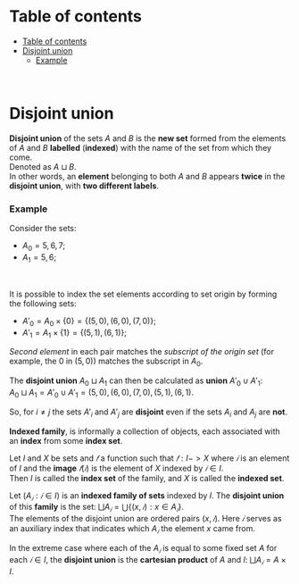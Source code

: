 # Table of contents
- [Table of contents](#table-of-contents)
- [Disjoint union](#disjoint-union)
    - [Example](#example)

<br>

# Disjoint union
**Disjoint union** of the sets $`A`$ and $`B`$ is the **new set** formed from the elements of $`A`$ and $`B`$ **labelled** (**indexed**) with the name of the set from which they come.<br>
Denoted as $`A ⊔ B`$.<br>
In other words, an **element** belonging to both $`A`$ and $`B`$ appears **twice** in the **disjoint union**, with **two different labels**.<br>

### Example
Consider the sets:
- $`A_{0} = {5,6,7}`$;
- $`A_{1} = {5,6}`$;

<br>

It is possible to index the set elements according to set origin by forming the following sets:
- $`{\displaystyle A'_{0} = A_{0} \times \{0\} = \{(5,0), (6,0), (7,0)\}}`$;
- $`A'_{1} = A_{1} \times \{1\} = \{(5,1), (6,1)\}`$;

*Second element* in each pair matches the *subscript of the origin set* (for example, the $`0`$ in $`(5,0)`$) matches the subscript in $`A_{0}`$.<br>

The **disjoint union** $`A_{0} ⊔ A_{1}`$ can then be calculated as **union** $`A'_{0} ∪ A'_{1}`$:<br>
$`A_{0} ⊔ A_{1} = A'_{0} ∪ A'_{1} = {(5,0), (6,0), (7,0), (5,1), (6,1)}`$.<br>

So, for $`i≠j`$ the sets $`A'_{i}`$ and $`A'_{j}`$ are **disjoint** even if the sets $`A_{i}`$ and $`A_{j}`$ are **not**.<br>

**Indexed family**, is informally a collection of objects, each associated with an **index** from some **index set**.<br>

Let $`I`$ and $`X`$ be sets and $`𝑓`$ a function such that $`𝑓: I -> X`$ where $`𝑖`$ is an element of $`I`$ and the **image** $`𝑓(𝑖)`$ is the element of $`X`$ indexed by $`𝑖 ∈ I`$.<br>
Then $`I`$ is called the **index set** of the family, and $`X`$ is called the **indexed set**.<br>

Let $`(A_{𝑖}: 𝑖 ∈ I)`$ is an **indexed family of sets** indexed by $`I`$. The **disjoint union** of this **family** is the set: $`⨆A_{𝑖} = ⋃\{(x,𝑖): x ∈ A_{𝑖}\}`$.<br>
The elements of the disjoint union are ordered pairs $`(x,𝑖)`$. Here $`𝑖`$ serves as an auxiliary index that indicates which $`A_{𝑖}`$ the element $`x`$ came from.<br>

In the extreme case where each of the $`A_{𝑖}`$ is equal to some fixed set $`A`$ for each $`𝑖 ∈ I`$, the **disjoint union** is the **cartesian product** of $`A`$ and $`I`$: $`⨆A_{𝑖} = A \times I`$.<br>
